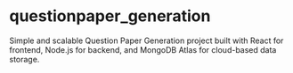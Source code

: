 # questionpaper_generation
Simple and scalable Question Paper Generation project built with React for frontend, Node.js for backend, 
and MongoDB Atlas for cloud-based data storage.
